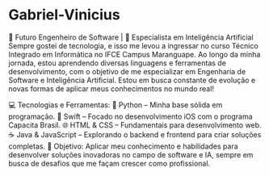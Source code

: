# Gabriel-Vinicius

🚀 Futuro Engenheiro de Software | 🔮 Especialista em Inteligência Artificial
Sempre gostei de tecnologia, e isso me levou a ingressar no curso Técnico Integrado em Informática no IFCE Campus Maranguape. Ao longo da minha jornada, estou aprendendo diversas linguagens e ferramentas de desenvolvimento, com o objetivo de me especializar em Engenharia de Software e Inteligência Artificial. Estou em busca constante de evolução e novas formas de aplicar meus conhecimentos no mundo real!

💻 Tecnologias e Ferramentas:
🐍 Python – Minha base sólida em programação.
🍏 Swift – Focado no desenvolvimento iOS com o programa Capacita Brasil.
🌐 HTML & CSS – Fundamentais para desenvolvimento web.
☕ Java & JavaScript – Explorando o backend e frontend para criar soluções completas.
🎯 Objetivo:
Aplicar meu conhecimento e habilidades para desenvolver soluções inovadoras no campo de software e IA, sempre em busca de desafios que me façam crescer como profissional.
